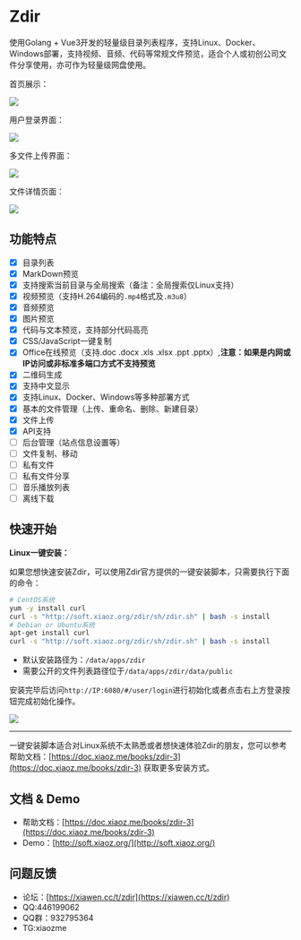 # Zdir

使用Golang + Vue3开发的轻量级目录列表程序，支持Linux、Docker、Windows部署，支持视频、音频、代码等常规文件预览，适合个人或初创公司文件分享使用，亦可作为轻量级网盘使用。

首页展示：

![](https://img.rss.ink/imgs/2022/10/17/10d74765a20fdc7a.png)

用户登录界面：

![](https://img.rss.ink/imgs/2022/10/26/ab87df26eb6de9af.png)

多文件上传界面：

![](https://img.rss.ink/imgs/2022/10/26/9c874b430bbbf472.png)

文件详情页面：

![](https://img.rss.ink/imgs/2022/10/26/459da25f39ea1b7c.png)

## 功能特点

- [x] 目录列表
- [x] MarkDown预览
- [x] 支持搜索当前目录与全局搜索（备注：全局搜索仅Linux支持）
- [x] 视频预览（支持H.264编码的`.mp4`格式及`.m3u8`）
- [x] 音频预览
- [x] 图片预览
- [x] 代码与文本预览，支持部分代码高亮
- [x] CSS/JavaScript一键复制
- [x] Office在线预览（支持.doc .docx .xls .xlsx .ppt .pptx）,**注意：如果是内网或IP访问或非标准多端口方式不支持预览**
- [x] 二维码生成
- [x] 支持中文显示
- [x] 支持Linux、Docker、Windows等多种部署方式
- [x] 基本的文件管理（上传、重命名、删除、新建目录）
- [x] 文件上传
- [x] API支持
- [ ] 后台管理（站点信息设置等）
- [ ] 文件复制、移动
- [ ] 私有文件
- [ ] 私有文件分享
- [ ] 音乐播放列表
- [ ] 离线下载 

## 快速开始

**Linux一键安装：**

如果您想快速安装Zdir，可以使用Zdir官方提供的一键安装脚本，只需要执行下面的命令：

```bash
# CentOS系统
yum -y install curl
curl -s "http://soft.xiaoz.org/zdir/sh/zdir.sh" | bash -s install
# Debian or Ubuntu系统
apt-get install curl
curl -s "http://soft.xiaoz.org/zdir/sh/zdir.sh" | bash -s install
```

* 默认安装路径为：`/data/apps/zdir`
* 需要公开的文件列表路径位于`/data/apps/zdir/data/public`

安装完毕后访问`http://IP:6080/#/user/login`进行初始化或者点击右上方登录按钮完成初始化操作。

![](https://img.rss.ink/imgs/2022/10/25/e12ec1da1a7dc2f8.png)

___

一键安装脚本适合对Linux系统不太熟悉或者想快速体验Zdir的朋友，您可以参考帮助文档：[https://doc.xiaoz.me/books/zdir-3](https://doc.xiaoz.me/books/zdir-3) 获取更多安装方式。

## 文档 & Demo

* 帮助文档：[https://doc.xiaoz.me/books/zdir-3](https://doc.xiaoz.me/books/zdir-3)
* Demo：[http://soft.xiaoz.org/](http://soft.xiaoz.org/)

## 问题反馈

* 论坛：[https://xiawen.cc/t/zdir](https://xiawen.cc/t/zdir)
* QQ:446199062
* QQ群：932795364
* TG:xiaozme



